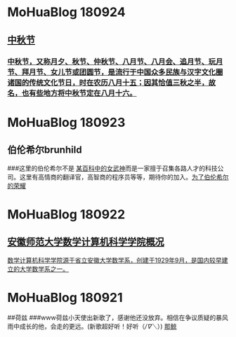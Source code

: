 # MoHuaBlog 180924 
## [中秋节](https://brunhildemohua.github.io/blog180924.github.io/)
### [中秋节，又称月夕、秋节、仲秋节、八月节、八月会、追月节、玩月节、拜月节、女儿节或团圆节，是流行于中国众多民族与汉字文化圈诸国的传统文化节日，时在农历八月十五；因其恰值三秋之半，故名，也有些地方将中秋节定在八月十六。](https://brunhildemohua.github.io/blog180924.github.io/)

# MoHuaBlog 180923
## 伯伦希尔brunhild
###这里的伯伦希尔不是 [某百科中的女武神](https://wapbaike.baidu.com/item/%E4%BC%AF%E4%BC%A6%E5%B8%8C%E5%B0%94/2459242?timestamp=1537894182361)而是一家擅于召集各路人才的科技公司。这里有高情商的翻译官，高智商的程序员等等，期待你的加入。[为了伯伦希尔的荣耀](https://brunhildemohua.github.io/blog180923.github.io/)

# MoHuaBlog 180922 
## [安徽师范大学数学计算机科学学院概况](https://brunhildemohua.github.io/blog180922.github.io/)
[数学计算机科学学院源于省立安徽大学数学系，创建于1929年9月，是国内较早建立的大学数学系之一。](https://brunhildemohua.github.io/blog180922.github.io/)

# MoHuaBlog 180921 
##荷兹
###www荷兹小天使出新歌了，感谢他还没放弃。相信在争议质疑的暴风雨中成长的他，会走的更远。(新歌超好听！好听（*/∇＼*）)
[那鲸](https://brunhildemohua.github.io/blog180921.github.io/)
